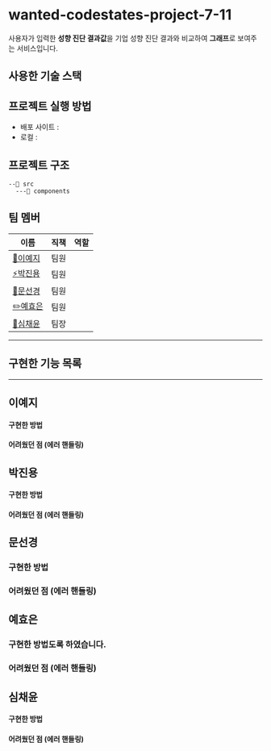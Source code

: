 # wanted-codestates-project-7-11
사용자가 입력한 **성향 진단 결과값**을 기업 성향 진단 결과와 비교하여 **그래프**로 보여주는 서비스입니다. 

## 사용한 기술 스택

## 프로젝트 실행 방법

- 배포 사이트 : 
- 로컬 :  

   
## 프로젝트 구조

```
--📁 src
  ---📁 components 
```

## 팀 멤버

| 이름                                       | 직책 | 역할                                       |
| ------------------------------------------ | ---- | ----------------------------------- |
| [🔨이예지](https://github.com/Lee-ye-ji)   | 팀원|  |
| [⚡️박진용](https://github.com/jinyongp)   | 팀원 |       |       
| [🎨문선경](https://github.com/dev-seomoon) | 팀원 |         |
| [✏️예효은](https://github.com/ye-yo)       | 팀원 |             |
| [🚀심채윤](https://github.com/Lela12)      | 팀장 |              |


---

## 구현한 기능 목록

---


## 이예지

#### 구현한 방법

#### 어려웠던 점 (에러 핸들링)


## 박진용

#### 구현한 방법

#### 어려웠던 점 (에러 핸들링)


## 문선경

### 구현한 방법

### 어려웠던 점 (에러 핸들링)


## 예효은

### 구현한 방법도록 하였습니다.

### 어려웠던 점 (에러 핸들링)


## 심채윤

#### 구현한 방법

#### 어려웠던 점 (에러 핸들링)
